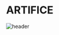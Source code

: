 # ARTIFICE

![header](https://github.com/blekmus/artifice/assets/47277246/497ee176-a78c-4e11-9e8b-963d32b4702e)
